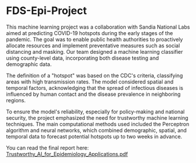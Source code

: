 # FDS-Epi-Project

This machine learning project was a collaboration with Sandia National Labs aimed at predicting COVID-19 hotspots during the early stages of the pandemic. The goal was to enable public health authorities to proactively allocate resources and implement preventative measures such as social distancing and masking. Our team designed a machine learning classifier using county-level data, incorporating both disease testing and demographic data.


The definition of a "hotspot" was based on the CDC's criteria, classifying areas with high transmission rates. The model considered spatial and temporal factors, acknowledging that the spread of infectious diseases is influenced by human contact and the disease prevalence in neighboring regions.

To ensure the model's reliability, especially for policy-making and national security, the project emphasized the need for trustworthy machine learning techniques. The main computational methods used included the Perceptron algorithm and neural networks, which combined demographic, spatial, and temporal data to forecast potential hotspots up to two weeks in advance.

You can read the final report here: [Trustworthy_AI_for_Epidemiology_Applications.pdf](https://github.com/ecthompsoncodes/FDS-Epi-Project/files/15179439/Trustworthy_AI_for_Epidemiology_Applications.pdf)
